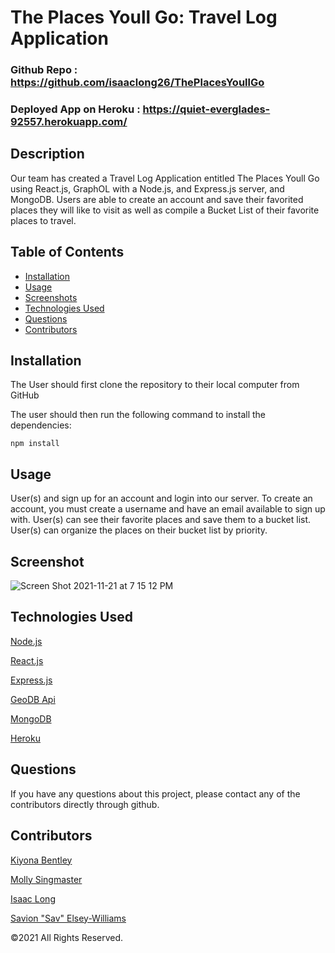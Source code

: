 # The Places Youll Go: Travel Log Application

### Github Repo : https://github.com/isaaclong26/ThePlacesYoullGo

### Deployed App on Heroku : https://quiet-everglades-92557.herokuapp.com/

## Description 

Our team has created a Travel Log  Application entitled The Places Youll Go using React.js, GraphOL with a Node.js, and Express.js server, and  MongoDB. Users are able to create an account and save their favorited places they will like to visit as well as compile a Bucket List of their favorite places to travel. 

## Table of Contents
* [Installation](#installation)
* [Usage](#usage)
* [Screenshots](#screenshots)
* [Technologies Used](#technologiesused)
* [Questions](#questions) 
* [Contributors](#contributors)

## Installation

The User should first clone the repository to their local computer from GitHub 

  The user should then run the following command to install the dependencies:

`npm install`


## Usage
                              
User(s) and sign up for an account and login into our server.
To create an account, you must create a username and have an email available to sign up with.
User(s) can see their favorite places and save them to a bucket list.
User(s) can organize the places on their bucket list by priority.

## Screenshot
![Screen Shot 2021-11-21 at 7 15 12 PM](https://user-images.githubusercontent.com/88289885/142784850-5699518d-6a9d-4e37-84de-7a53b41c9043.png)



## Technologies Used
<p><a href="https://nodejs.org/">Node.js</a></p>
<p><a href="https://reactjs.org/">React.js</a></p>
<p><a href="https://expressjs.com/">Express.js</a></p>
<p><a href="https://rapidapi.com/wirefreethought/api/geodb-cities/details">GeoDB Api</a></p>
<p><a href="https://www.mongodb.com/cloud/atlas/lp/try2?utm_content=rsatest101321_exp_rsaad&utm_source=google&utm_campaign=gs_americas_united_states_search_core_brand_atlas_desktop_rsaexp2&utm_term=mongodb&utm_medium=cpc_paid_search&utm_ad=e&utm_ad_campaign_id=14931263937&adgroup=129255360958&gclid=CjwKCAiA1uKMBhAGEiwAxzvX9y2ytHu4uAfB4ulWJ7oughbpuaDUqVVOQfDF8lyY-VhzoWYMxveWLhoC3M8QAvD_BwE">MongoDB</a></p>
<p><a href="https://www.heroku.com/">Heroku</a></p>


## Questions
If you have any questions about this project, please contact any of the contributors directly through github.

## Contributors
[Kiyona Bentley](https://github.com/Kbentley8)

[Molly Singmaster](https://github.com/mollymoo002)

[Isaac Long](https://github.com/isaaclong26)

[Savion "Sav" Elsey-Williams](https://github.com/Sav2234)



©2021 All Rights Reserved.
